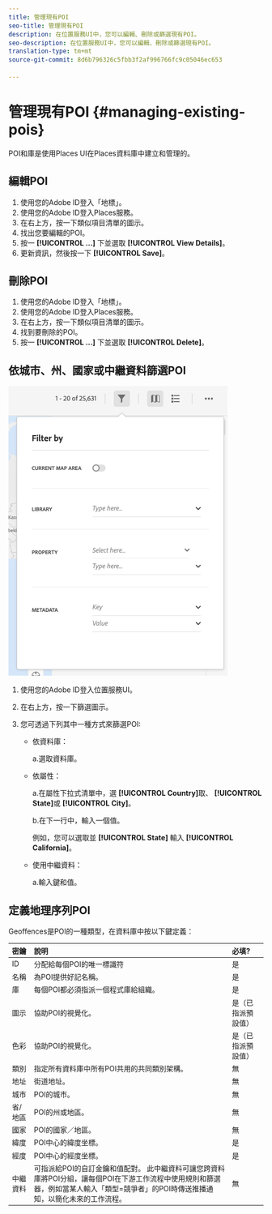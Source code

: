 ```yaml
---
title: 管理現有POI
seo-title: 管理現有POI
description: 在位置服務UI中，您可以編輯、刪除或篩選現有POI。
seo-description: 在位置服務UI中，您可以編輯、刪除或篩選現有POI。
translation-type: tm+mt
source-git-commit: 8d6b796326c5fbb3f2af996766fc9c05046ec653

---
```



# 管理現有POI {#managing-existing-pois}

POI和庫是使用Places UI在Places資料庫中建立和管理的。

## 編輯POI

1. 使用您的Adobe ID登入「地標」。
1. 使用您的Adobe ID登入Places服務。
1. 在右上方，按一下類似項目清單的圖示。
1. 找出您要編輯的POI。
1. 按一 **[!UICONTROL ...]** 下並選取 **[!UICONTROL View Details]**。
1. 更新資訊，然後按一下 **[!UICONTROL Save]**。

## 刪除POI

1. 使用您的Adobe ID登入「地標」。
1. 使用您的Adobe ID登入Places服務。
1. 在右上方，按一下類似項目清單的圖示。
1. 找到要刪除的POI。
1. 按一 **[!UICONTROL ...]** 下並選取 **[!UICONTROL Delete]**。

## 依城市、州、國家或中繼資料篩選POI

![篩選POI](/help/assets/filter_poi.png)

1. 使用您的Adobe ID登入位置服務UI。
1. 在右上方，按一下篩選圖示。
1. 您可透過下列其中一種方式來篩選POI:

   * 依資料庫：

      a.選取資料庫。

   * 依屬性：

      a.在屬性下拉式清單中，選 **[!UICONTROL Country]**&#x200B;取、 **[!UICONTROL State]**&#x200B;或 **[!UICONTROL City]**。

      b.在下一行中，輸入一個值。

      例如，您可以選取並 **[!UICONTROL State]** 輸入 **[!UICONTROL California]**。

   * 使用中繼資料：

      a.輸入鍵和值。

## 定義地理序列POI

Geoffences是POI的一種類型，在資料庫中按以下鍵定義：

| 密鑰 | 說明 | 必填? |
| :--- | :--- | :--- |
| ID | 分配給每個POI的唯一標識符 | 是 |
| 名稱 | 為POI提供好記名稱。 | 是 |
| 庫 | 每個POI都必須指派一個程式庫給組織。 | 是 |
| 圖示 | 協助POI的視覺化。 | 是（已指派預設值） |
| 色彩 | 協助POI的視覺化。 | 是（已指派預設值） |
| 類別 | 指定所有資料庫中所有POI共用的共同類別架構。 | 無 |
| 地址 | 街道地址。 | 無 |
| 城市 | POI的城市。 | 無 |
| 省/地區 | POI的州或地區。 | 無 |
| 國家 | POI的國家／地區。 | 無 |
| 緯度 | POI中心的緯度坐標。 | 是 |
| 經度 | POI中心的經度坐標。 | 是 |
| 中繼資料 | 可指派給POI的自訂金鑰和值配對。 此中繼資料可讓您跨資料庫將POI分組，讓每個POI在下游工作流程中使用規則和篩選器，例如當某人輸入「類型=競爭者」的POI時傳送推播通知，以簡化未來的工作流程。 | 無 |
